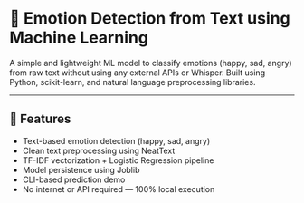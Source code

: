 # 🧠 Emotion Detection from Text using Machine Learning

A simple and lightweight ML model to classify emotions (happy, sad, angry) from raw text without using any external APIs or Whisper. Built using Python, scikit-learn, and natural language preprocessing libraries.

---

## 🚀 Features

- Text-based emotion detection (happy, sad, angry)
- Clean text preprocessing using NeatText
- TF-IDF vectorization + Logistic Regression pipeline
- Model persistence using Joblib
- CLI-based prediction demo
- No internet or API required — 100% local execution
